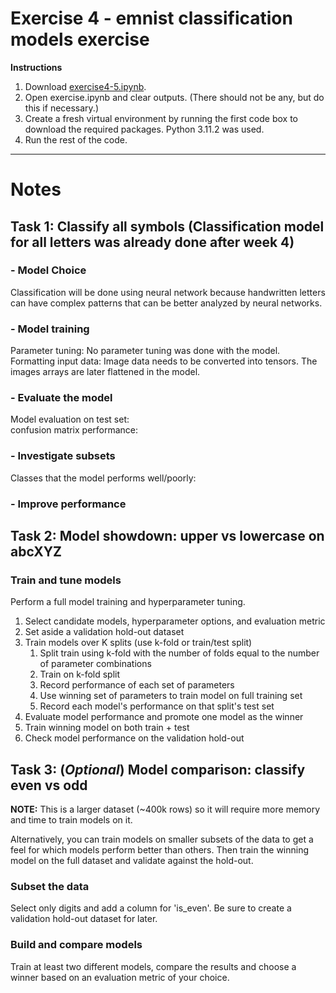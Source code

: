# Exercise 4 - emnist classification models exercise
**Instructions**
1. Download [exercise4-5.ipynb](https://github.com/10331333/datasci_223/blob/homework/exercises/4-classification/exercise4-5.ipynb).
2. Open exercise.ipynb and clear outputs. (There should not be any, but do this if necessary.)
3. Create a fresh virtual environment by running the first code box to download the required packages. Python 3.11.2 was used. 
4. Run the rest of the code. 

---
# Notes

## Task 1: Classify all symbols (Classification model for all letters was already done after week 4)
### - Model Choice
Classification will be done using neural network because handwritten letters can have complex patterns that can be better analyzed by neural networks. 

### - Model training
Parameter tuning: No parameter tuning was done with the model. 
Formatting input data: Image data needs to be converted into tensors. The images arrays are later flattened in the model.  

### - Evaluate the model
Model evaluation on test set:  
confusion matrix performance:  

### - Investigate subsets  
Classes that the model performs well/poorly:   

### - Improve performance


## Task 2: Model showdown: upper vs lowercase on abcXYZ
### Train and tune models

Perform a full model training and hyperparameter tuning.

1. Select candidate models, hyperparameter options, and evaluation metric
2. Set aside a validation hold-out dataset
3. Train models over K splits (use k-fold or train/test split)
    1. Split train using k-fold with the number of folds equal to the number of parameter combinations
    2. Train on k-fold split
    3. Record performance of each set of parameters
    4. Use winning set of parameters to train model on full training set
    5. Record each model's performance on that split's test set
4. Evaluate model performance and promote one model as the winner
5. Train winning model on both train + test
6. Check model performance on the validation hold-out


## Task 3: (_Optional_) Model comparison: classify even vs odd

**NOTE:** This is a larger dataset (~400k rows) so it will require more memory and time to train models on it. 

Alternatively, you can train models on smaller subsets of the data to get a feel for which models perform better than others. Then train the winning model on the full dataset and validate against the hold-out.

### Subset the data

Select only digits and add a column for 'is_even'. Be sure to create a validation hold-out dataset for later.

### Build and compare models

Train at least two different models, compare the results and choose a winner based on an evaluation metric of your choice.
